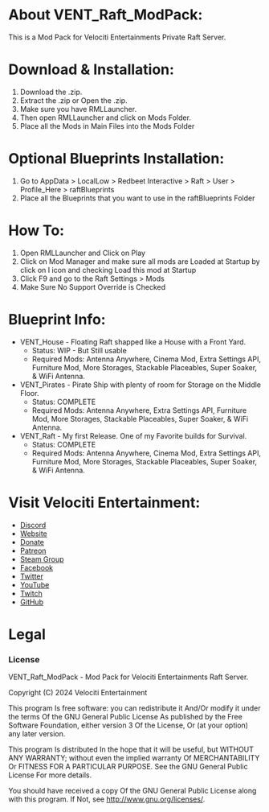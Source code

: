 # About VENT_Raft_ModPack:
This is a Mod Pack for Velociti Entertainments Private Raft Server.

# Download & Installation:
1) Download the .zip.
2) Extract the .zip or Open the .zip.
3) Make sure you have RMLLauncher.
4) Then open RMLLauncher and click on Mods Folder.
5) Place all the Mods in Main Files into the Mods Folder

# Optional Blueprints Installation:
1) Go to AppData > LocalLow > Redbeet Interactive > Raft > User > Profile_Here > raftBlueprints
2) Place all the Blueprints that you want to use in the raftBlueprints Folder

# How To:
1) Open RMLLauncher and Click on Play
2) Click on Mod Manager and make sure all mods are Loaded at Startup by click on I icon and checking Load this mod at Startup
3) Click F9 and go to the Raft Settings > Mods
4) Make Sure No Support Override is Checked

# Blueprint Info:
* VENT_House - Floating Raft shapped like a House with a Front Yard.
  * Status: WIP - But Still usable
  * Required Mods: Antenna Anywhere, Cinema Mod, Extra Settings API, Furniture Mod, More Storages, Stackable Placeables, Super Soaker, & WiFi Antenna.
* VENT_Pirates - Pirate Ship with plenty of room for Storage on the Middle Floor.
  * Status: COMPLETE
  * Required Mods: Antenna Anywhere, Extra Settings API, Furniture Mod, More Storages, Stackable Placeables, Super Soaker, & WiFi Antenna.
* VENT_Raft - My first Release. One of my Favorite builds for Survival.
  * Status: COMPLETE
  * Required Mods: Antenna Anywhere, Cinema Mod, Extra Settings API, Furniture Mod, More Storages, Stackable Placeables, Super Soaker, & WiFi Antenna.

# Visit Velociti Entertainment:
* [Discord]( https://discord.velocitientertainment.com )
* [Website]( https://velocitientertainment.com )
* [Donate]( https://donate.velocitientertainment.com )
* [Patreon]( https://www.patreon.com/VelocitiEntertainment?fan_landing=true )
* [Steam Group]( https://steamcommunity.com/groups/velocitientertainment )
* [Facebook]( https://facebook.com/VelocitiEntertainment )
* [Twitter]( https://twitter.com/VelocitiEnt )
* [YouTube]( https://youtube.com/user/HumanTree92 )
* [Twitch]( https://twitch.tv/humantree92 )
* [GitHub]( https://github.com/HumanTree92 )

# Legal
### License
VENT_Raft_ModPack - Mod Pack for Velociti Entertainments Raft Server.

Copyright (C) 2024 Velociti Entertainment

This program Is free software: you can redistribute it And/Or modify it under the terms Of the GNU General Public License As published by the Free Software Foundation, either version 3 Of the License, Or (at your option) any later version.

This program Is distributed In the hope that it will be useful, but WITHOUT ANY WARRANTY; without even the implied warranty Of MERCHANTABILITY Or FITNESS FOR A PARTICULAR PURPOSE. See the GNU General Public License For more details.

You should have received a copy Of the GNU General Public License along with this program. If Not, see http://www.gnu.org/licenses/.
